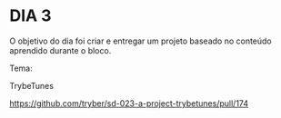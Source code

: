 # DIA 3

O objetivo do dia foi criar e entregar um projeto baseado no conteúdo aprendido durante o bloco.

Tema:

TrybeTunes

https://github.com/tryber/sd-023-a-project-trybetunes/pull/174
